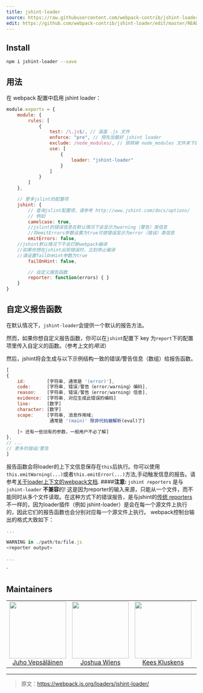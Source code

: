 ```yaml
---
title: jshint-loader
source: https://raw.githubusercontent.com/webpack-contrib/jshint-loader/master/README.md
edit: https://github.com/webpack-contrib/jshint-loader/edit/master/README.md
---
```

## Install

```bash
npm i jshint-loader --save
```

## 用法

在 webpack 配置中启用 jshint loader：

``` javascript
module.exports = {
	module: {
		rules: [
			{
				test: /\.js$/, // 涵盖 .js 文件
				enforce: "pre", // 预先加载好 jshint loader
				exclude: /node_modules/, // 排除掉 node_modules 文件夹下的所有文件
				use: [
					{
						loader: "jshint-loader"
					}
				]
			}
		]
	},

	// 更多jslint的配置项
	jshint: {
		// 查询jslint配置项，请参考 http://www.jshint.com/docs/options/
		// 例如
		camelcase: true,
		//jslint的错误信息在默认情况下会显示为warning（警告）类信息
		//将emitErrors参数设置为true可使错误显示为error（错误）类信息
		emitErrors: false,
    //jshint默认情况下不会打断webpack编译
    //如果你想在jshint出现错误时，立刻停止编译
    //请设置failOnHint参数为true
		failOnHint: false,

		// 自定义报告函数
		reporter: function(errors) { }
	}
}
```

## 自定义报告函数
在默认情况下，`jshint-loader`会提供一个默认的报告方法。

然而，如果你想自定义报告函数，你可以在`jshint`配置下 key 为`report`下的配置项里传入自定义的函数。（参考上文的*用法*）

然后，jshint将会生成与以下示例结构一致的错误/警告信息（数组）给报告函数。
```js
[
{
    id:        [字符串, 通常是 '(error)'],
    code:      [字符串, 错误/警告（error/warning）编码],
    reason:    [字符串, 错误/警告（error/warning）信息],
    evidence:  [字符串, 对应生成此错误的编码]
    line:      [数字]
    character: [数字]
    scope:     [字符串, 消息作用域;
                通常是 '(main)' 除非代码被解析(eval)了]

    [+ 还有一些旧有的参数，一般用户不必了解]
},
// ...
// 更多的错误/警告
]
```
报告函数会将loader的上下文信息保存在`this`后执行。你可以使用`this.emitWarning(...)`或者`this.emitError(...)`方法,手动触发信息的报告。请参考[关于loader上下文的webpack文档](http://webpack.github.io/docs/loaders.html#loader-context).
####**注意:** `jshint reporters` 是与  `jshint-loader` **不兼容**的!
这是因为reporter的输入来源，只能从一个文件，而不能同时从多个文件读取。在这种方式下的错误报告，是与jshint的[传统 reporters ](http://www.jshint.com/docs/reporters/) 不一样的，因为loader插件（例如 jshint-loader）是会在每一个源文件上执行的，因此它们的报告函数也会分别对应每一个源文件上执行。
webpack控制台输出的格式大致如下：
```js
...

WARNING in ./path/to/file.js
<reporter output>

...
```
`

## Maintainers

<table>
  <tbody>
    <tr>
      <td align="center">
        <img width="150" height="150"
        src="https://avatars3.githubusercontent.com/u/166921?v=3&s=150">
        </br>
        <a href="https://github.com/bebraw">Juho Vepsäläinen</a>
      </td>
      <td align="center">
        <img width="150" height="150"
        src="https://avatars2.githubusercontent.com/u/8420490?v=3&s=150">
        </br>
        <a href="https://github.com/d3viant0ne">Joshua Wiens</a>
      </td>
      <td align="center">
        <img width="150" height="150"
        src="https://avatars3.githubusercontent.com/u/533616?v=3&s=150">
        </br>
        <a href="https://github.com/SpaceK33z">Kees Kluskens</a>
      </td>
      <td align="center">
        <img width="150" height="150"
        src="https://avatars3.githubusercontent.com/u/3408176?v=3&s=150">
        </br>
        <a href="https://github.com/TheLarkInn">Sean Larkin</a>
      </td>
    </tr>
  <tbody>
</table>


[npm]: https://img.shields.io/npm/v/jshint-loader.svg
[npm-url]: https://npmjs.com/package/jshint-loader

[deps]: https://david-dm.org/webpack-contrib/jshint-loader.svg
[deps-url]: https://david-dm.org/webpack-contrib/jshint-loader

[chat]: https://img.shields.io/badge/gitter-webpack%2Fwebpack-brightgreen.svg
[chat-url]: https://gitter.im/webpack/webpack

[test]: http://img.shields.io/travis/webpack-contrib/jshint-loader.svg
[test-url]: https://travis-ci.org/webpack-contrib/jshint-loader

***

> 原文：https://webpack.js.org/loaders/jshint-loader/